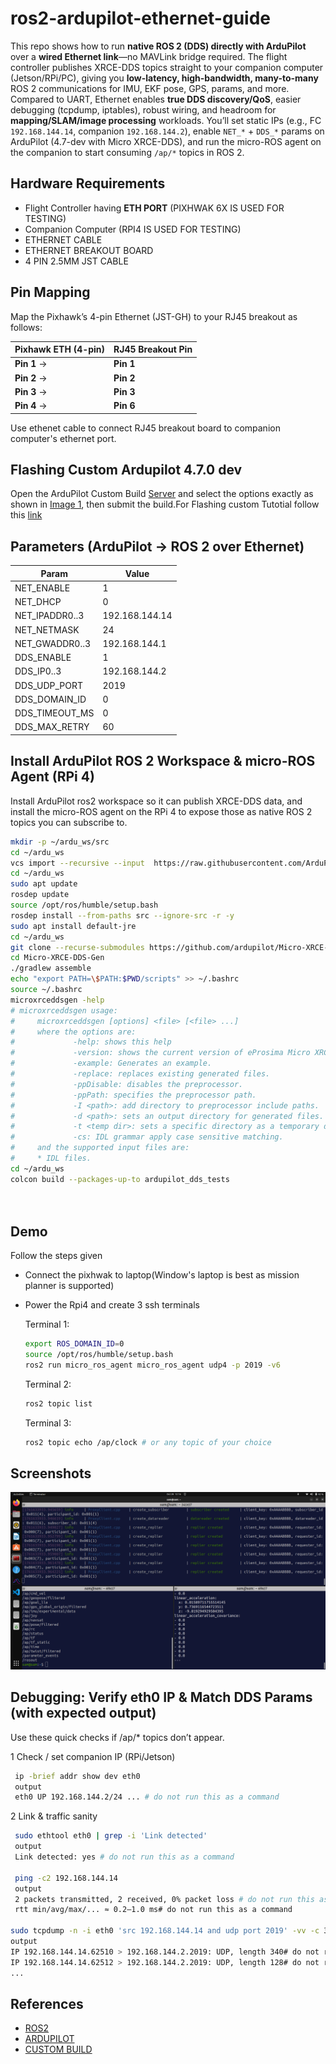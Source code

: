 # ros2-ardupilot-ethernet-guide

This repo shows how to run **native ROS 2 (DDS) directly with ArduPilot** over a **wired Ethernet link**—no MAVLink bridge required. The flight controller publishes XRCE-DDS topics straight to your companion computer (Jetson/RPi/PC), giving you **low-latency, high-bandwidth, many-to-many** ROS 2 communications for IMU, EKF pose, GPS, params, and more. Compared to UART, Ethernet enables **true DDS discovery/QoS**, easier debugging (tcpdump, iptables), robust wiring, and headroom for **mapping/SLAM/image processing** workloads. You’ll set static IPs (e.g., FC `192.168.144.14`, companion `192.168.144.2`), enable `NET_*` + `DDS_*` params on ArduPilot (4.7-dev with Micro XRCE-DDS), and run the micro-ROS agent on the companion to start consuming `/ap/*` topics in ROS 2.



## Hardware Requirements

- Flight Controller having **ETH PORT** (PIXHWAK 6X IS USED FOR TESTING)
- Companion Computer (RPI4 IS USED FOR TESTING)
- ETHERNET CABLE
- ETHERNET BREAKOUT BOARD
- 4 PIN 2.5MM JST CABLE




## Pin Mapping

Map the Pixhawk’s 4-pin Ethernet (JST-GH) to your RJ45 breakout as follows:

| Pixhawk ETH (4-pin) | RJ45 Breakout Pin |
| ------------------- | ----------------- |
| **Pin 1** →         | **Pin 1**         |
| **Pin 2** →         | **Pin 2**         |
| **Pin 3** →         | **Pin 3**         |
| **Pin 4** →         | **Pin 6**         |

Use ethenet cable to connect RJ45 breakout board to companion computer's ethernet port.




## Flashing Custom Ardupilot 4.7.0 dev

Open the ArduPilot Custom Build [Server](https://custom.ardupilot.org/add_build) and select the options exactly as shown in [Image 1](https://github.com/Shreyashkinhikar/ros2-ardupilot-ethernet-guide/blob/main/Image%201.png), then submit the build.For Flashing custom Tutotial follow this [link](https://ardupilot.org/planner/docs/common-loading-firmware-onto-pixhawk.html)



## Parameters (ArduPilot → ROS 2 over Ethernet)

| Param | Value |
|---|---|
| NET_ENABLE | 1 |
| NET_DHCP | 0 |
| NET_IPADDR0..3 | 192.168.144.14 |
| NET_NETMASK | 24 |
| NET_GWADDR0..3 | 192.168.144.1 |
| DDS_ENABLE | 1 |
| DDS_IP0..3 | 192.168.144.2 |  companion’s eth0 (your RPi/Jetson)
| DDS_UDP_PORT | 2019 |  agent port (use same below)
| DDS_DOMAIN_ID | 0 |  ROS2 DOMAIN ID
| DDS_TIMEOUT_MS | 0 | for infinite try
| DDS_MAX_RETRY | 60 |


## Install ArduPilot ROS 2 Workspace & micro-ROS Agent (RPi 4)

Install ArduPilot ros2 workspace so it can publish XRCE-DDS data, and install the micro-ROS agent on the RPi 4 to expose those as native ROS 2 topics you can subscribe to.


```bash
mkdir -p ~/ardu_ws/src
cd ~/ardu_ws
vcs import --recursive --input  https://raw.githubusercontent.com/ArduPilot/ardupilot/master/Tools/ros2/ros2.repos src
cd ~/ardu_ws
sudo apt update
rosdep update
source /opt/ros/humble/setup.bash
rosdep install --from-paths src --ignore-src -r -y
sudo apt install default-jre
cd ~/ardu_ws
git clone --recurse-submodules https://github.com/ardupilot/Micro-XRCE-DDS-Gen.git
cd Micro-XRCE-DDS-Gen
./gradlew assemble
echo "export PATH=\$PATH:$PWD/scripts" >> ~/.bashrc
source ~/.bashrc
microxrceddsgen -help
# microxrceddsgen usage:
#     microxrceddsgen [options] <file> [<file> ...]
#     where the options are:
#             -help: shows this help
#             -version: shows the current version of eProsima Micro XRCE-DDS Gen.
#             -example: Generates an example.
#             -replace: replaces existing generated files.
#             -ppDisable: disables the preprocessor.
#             -ppPath: specifies the preprocessor path.
#             -I <path>: add directory to preprocessor include paths.
#             -d <path>: sets an output directory for generated files.
#             -t <temp dir>: sets a specific directory as a temporary directory.
#             -cs: IDL grammar apply case sensitive matching.
#     and the supported input files are:
#     * IDL files.
cd ~/ardu_ws
colcon build --packages-up-to ardupilot_dds_tests

  
```
    
## Demo

Follow the steps given

- Connect the pixhwak to laptop(Window's laptop is best as mission planner is supported)


- Power the Rpi4 and create 3 ssh terminals

  Terminal 1:
  ```bash
  export ROS_DOMAIN_ID=0
  source /opt/ros/humble/setup.bash
  ros2 run micro_ros_agent micro_ros_agent udp4 -p 2019 -v6

  ```
  Terminal 2:
  ```bash
  ros2 topic list
  ```
  Terminal 3:
  ```bash
  ros2 topic echo /ap/clock # or any topic of your choice
  ```


## Screenshots

![Terminal](https://github.com/Shreyashkinhikar/ros2-ardupilot-ethernet-guide/blob/main/DEMO.png)


## Debugging: Verify eth0 IP & Match DDS Params (with expected output)
Use these quick checks if /ap/* topics don’t appear.

1 Check / set companion IP (RPi/Jetson)
```bash
 ip -brief addr show dev eth0
 output
 eth0 UP 192.168.144.2/24 ... # do not run this as a command

  ```

2 Link & traffic sanity
```bash
 sudo ethtool eth0 | grep -i 'Link detected'
 output
 Link detected: yes # do not run this as a command

 ping -c2 192.168.144.14
 output
 2 packets transmitted, 2 received, 0% packet loss # do not run this as a command
 rtt min/avg/max/... ≈ 0.2–1.0 ms# do not run this as a command

sudo tcpdump -n -i eth0 'src 192.168.144.14 and udp port 2019' -vv -c 3
output
IP 192.168.144.14.62510 > 192.168.144.2.2019: UDP, length 340# do not run this as a command
IP 192.168.144.14.62512 > 192.168.144.2.2019: UDP, length 128# do not run this as a command
...


  ```

## References
- [ROS2](https://docs.ros.org/en/humble/Installation/Ubuntu-Install-Debs.html)
- [ARDUPILOT](https://ardupilot.org/dev/docs/ros2-over-ethernet.html)
- [CUSTOM BUILD](https://custom.ardupilot.org/add_build)
